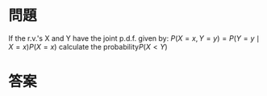 # 問題
If the r.v.'s X and Y have the joint p.d.f. given by:
$P(X=x,Y=y)=P(Y=y\mid X=x)P(X=x)$
calculate the probability$P(X<Y)$
# 答案
